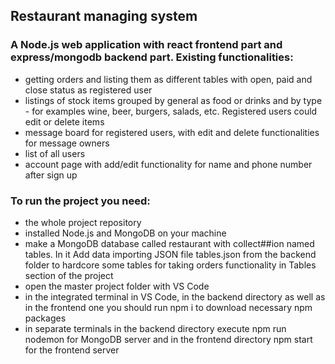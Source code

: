 ## Restaurant managing system 

### A Node.js web application with react frontend part and express/mongodb backend part. Existing functionalities: 
- getting orders and listing them as different tables with open, paid and close status as registered user
- listings of stock items grouped by general as food or drinks and by type - for examples wine, beer, burgers, salads, etc. Registered users could edit or delete items
- message board for registered users, with edit and delete functionalities for message owners
- list of all users
- account page with add/edit functionality for name and phone number after sign up

### To run the project you need:
- the whole project repository
- installed Node.js and MongoDB on your machine
- make a MongoDB database called restaurant with collect##ion named tables. In it Add data importing JSON file tables.json from the backend folder to hardcore some tables for taking orders functionality in Tables section of the project
- open the master project folder with VS Code
- in the integrated terminal in VS Code, in the backend directory as well as in the frontend one you should run npm i to download necessary npm packages
- in separate terminals in the backend directory execute npm run nodemon for MongoDB server and in the frontend directory npm start for the frontend server
